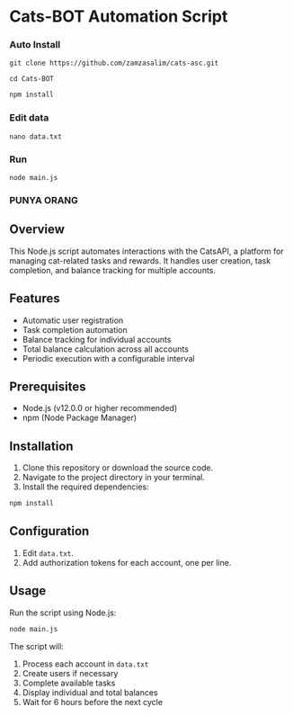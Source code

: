 # Cats-BOT Automation Script


### Auto Install 

```
git clone https://github.com/zamzasalim/cats-asc.git
```


```
cd Cats-BOT
```



```bash
npm install
```

### Edit data
```
nano data.txt
```

### Run
```
node main.js
```









### PUNYA ORANG 
## Overview

This Node.js script automates interactions with the CatsAPI, a platform for managing cat-related tasks and rewards. It handles user creation, task completion, and balance tracking for multiple accounts.

## Features

- Automatic user registration
- Task completion automation
- Balance tracking for individual accounts
- Total balance calculation across all accounts
- Periodic execution with a configurable interval

## Prerequisites

- Node.js (v12.0.0 or higher recommended)
- npm (Node Package Manager)

## Installation

1. Clone this repository or download the source code.
2. Navigate to the project directory in your terminal.
3. Install the required dependencies:

```bash
npm install
```

## Configuration

1. Edit `data.txt`.
2. Add authorization tokens for each account, one per line.

## Usage

Run the script using Node.js:

```bash
node main.js
```

The script will:

1. Process each account in `data.txt`
2. Create users if necessary
3. Complete available tasks
4. Display individual and total balances
5. Wait for 6 hours before the next cycle




